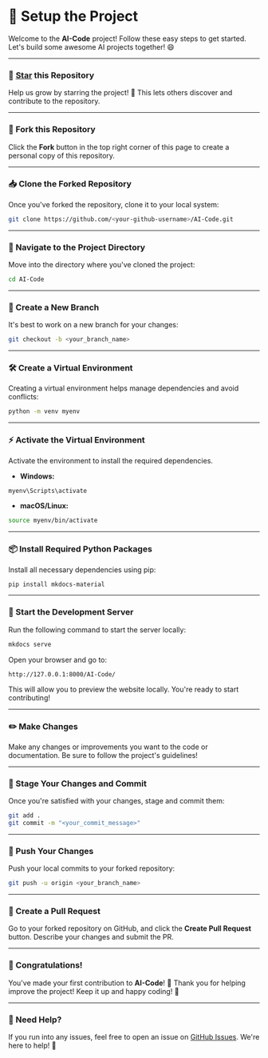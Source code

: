 # 🚀 Setup the Project

Welcome to the **AI-Code** project! Follow these easy steps to get started. Let's build some awesome AI projects together! 😄

---

### 🌟 [Star](https://github.com/Avdhesh-Varshney/AI-Code) this Repository

Help us grow by starring the project! 🌟 This lets others discover and contribute to the repository.

---

### 🍴 Fork this Repository

Click the **Fork** button in the top right corner of this page to create a personal copy of this repository.

---

### 📥 Clone the Forked Repository

Once you've forked the repository, clone it to your local system:

```bash
git clone https://github.com/<your-github-username>/AI-Code.git
```

---

### 📂 Navigate to the Project Directory

Move into the directory where you've cloned the project:

```bash
cd AI-Code
```

---

### 🌱 Create a New Branch

It's best to work on a new branch for your changes:

```bash
git checkout -b <your_branch_name>
```

---

### 🛠️ Create a Virtual Environment

Creating a virtual environment helps manage dependencies and avoid conflicts:

```bash
python -m venv myenv
```

---

### ⚡ Activate the Virtual Environment

Activate the environment to install the required dependencies.

- **Windows:**

```bash
myenv\Scripts\activate
```

- **macOS/Linux:**

```bash
source myenv/bin/activate
```

---

### 📦 Install Required Python Packages

Install all necessary dependencies using pip:

```bash
pip install mkdocs-material
```

---

### 🚀 Start the Development Server

Run the following command to start the server locally:

```bash
mkdocs serve
```

Open your browser and go to:

```
http://127.0.0.1:8000/AI-Code/
```

This will allow you to preview the website locally. You're ready to start contributing!

---

### ✏️ Make Changes

Make any changes or improvements you want to the code or documentation. Be sure to follow the project's guidelines!

---

### 💾 Stage Your Changes and Commit

Once you're satisfied with your changes, stage and commit them:

```bash
git add .
git commit -m "<your_commit_message>"
```

---

### 🚀 Push Your Changes

Push your local commits to your forked repository:

```bash
git push -u origin <your_branch_name>
```

---

### 📝 Create a Pull Request

Go to your forked repository on GitHub, and click the **Create Pull Request** button. Describe your changes and submit the PR.

---

### 🎉 Congratulations!

You've made your first contribution to **AI-Code**! 🎉 Thank you for helping improve the project! Keep it up and happy coding! 🚀

---

### 💬 Need Help?

If you run into any issues, feel free to open an issue on [GitHub Issues](https://github.com/Avdhesh-Varshney/AI-Code/issues). We're here to help! 🤗
